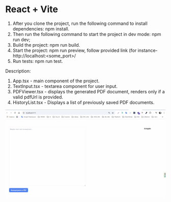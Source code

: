 # React + Vite

1. After you clone the project, run the following command to install dependencies:
   npm install.
2. Then run the following command to start the project in dev mode:
   npm run dev;
3. Build the project: npm run build.
4. Start the project: npm run preview, follow provided link (for instance- http://localhost:<some_port>/
5. Run tests: npm run test.

Description:

1. App.tsx - main component of the project.
2. TextInput.tsx - textarea component for user input.
3. PDFViewer.tsx - displays the generated PDF document, renders only if a valid pdfUrl is provided.
4. HistoryList.tsx - Displays a list of previously saved PDF documents.

![Демо](./src/assets/demo.gif)
